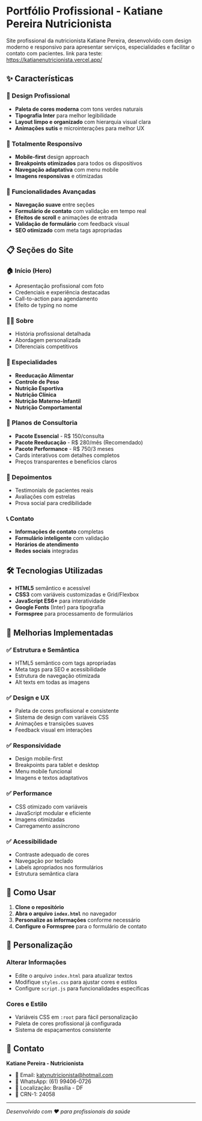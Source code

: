 # Portfólio Profissional - Katiane Pereira Nutricionista

Site profissional da nutricionista Katiane Pereira, desenvolvido com design moderno e responsivo para apresentar serviços, especialidades e facilitar o contato com pacientes.
link para teste: https://katianenutricionista.vercel.app/
## ✨ Características

### 🎨 Design Profissional
- **Paleta de cores moderna** com tons verdes naturais
- **Tipografia Inter** para melhor legibilidade
- **Layout limpo e organizado** com hierarquia visual clara
- **Animações sutis** e microinterações para melhor UX

### 📱 Totalmente Responsivo
- **Mobile-first** design approach
- **Breakpoints otimizados** para todos os dispositivos
- **Navegação adaptativa** com menu mobile
- **Imagens responsivas** e otimizadas

### 🚀 Funcionalidades Avançadas
- **Navegação suave** entre seções
- **Formulário de contato** com validação em tempo real
- **Efeitos de scroll** e animações de entrada
- **Validação de formulário** com feedback visual
- **SEO otimizado** com meta tags apropriadas

## 📋 Seções do Site

### 🏠 Início (Hero)
- Apresentação profissional com foto
- Credenciais e experiência destacadas
- Call-to-action para agendamento
- Efeito de typing no nome

### 👩‍⚕️ Sobre
- História profissional detalhada
- Abordagem personalizada
- Diferenciais competitivos

### 🎯 Especialidades
- **Reeducação Alimentar**
- **Controle de Peso**
- **Nutrição Esportiva**
- **Nutrição Clínica**
- **Nutrição Materno-Infantil**
- **Nutrição Comportamental**

### 💼 Planos de Consultoria
- **Pacote Essencial** - R$ 150/consulta
- **Pacote Reeducação** - R$ 280/mês (Recomendado)
- **Pacote Performance** - R$ 750/3 meses
- Cards interativos com detalhes completos
- Preços transparentes e benefícios claros

### 💬 Depoimentos
- Testimonials de pacientes reais
- Avaliações com estrelas
- Prova social para credibilidade

### 📞 Contato
- **Informações de contato** completas
- **Formulário inteligente** com validação
- **Horários de atendimento**
- **Redes sociais** integradas

## 🛠️ Tecnologias Utilizadas

- **HTML5** semântico e acessível
- **CSS3** com variáveis customizadas e Grid/Flexbox
- **JavaScript ES6+** para interatividade
- **Google Fonts** (Inter) para tipografia
- **Formspree** para processamento de formulários

## 🎯 Melhorias Implementadas

### ✅ Estrutura e Semântica
- HTML5 semântico com tags apropriadas
- Meta tags para SEO e acessibilidade
- Estrutura de navegação otimizada
- Alt texts em todas as imagens

### ✅ Design e UX
- Paleta de cores profissional e consistente
- Sistema de design com variáveis CSS
- Animações e transições suaves
- Feedback visual em interações

### ✅ Responsividade
- Design mobile-first
- Breakpoints para tablet e desktop
- Menu mobile funcional
- Imagens e textos adaptativos

### ✅ Performance
- CSS otimizado com variáveis
- JavaScript modular e eficiente
- Imagens otimizadas
- Carregamento assíncrono

### ✅ Acessibilidade
- Contraste adequado de cores
- Navegação por teclado
- Labels apropriados nos formulários
- Estrutura semântica clara

## 🚀 Como Usar

1. **Clone o repositório**
2. **Abra o arquivo `index.html`** no navegador
3. **Personalize as informações** conforme necessário
4. **Configure o Formspree** para o formulário de contato

## 📝 Personalização

### Alterar Informações
- Edite o arquivo `index.html` para atualizar textos
- Modifique `styles.css` para ajustar cores e estilos
- Configure `script.js` para funcionalidades específicas

### Cores e Estilo
- Variáveis CSS em `:root` para fácil personalização
- Paleta de cores profissional já configurada
- Sistema de espaçamentos consistente

## 📧 Contato

**Katiane Pereira - Nutricionista**
- 📧 Email: katynutricionista@hotmail.com
- 📱 WhatsApp: (61) 99406-0726
- 📍 Localização: Brasília - DF
- 🏥 CRN-1: 24058

---

*Desenvolvido com ❤️ para profissionais da saúde*
